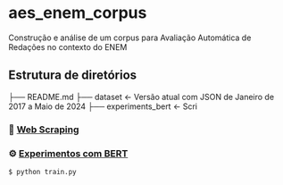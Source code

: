 # aes_enem_corpus

Construção e análise de um corpus para Avaliação Automática de Redações no contexto do ENEM

## Estrutura de diretórios

├── README.md 
├── dataset             <- Versão atual com JSON de Janeiro de 2017 a Maio de 2024
├── experiments_bert    <- Scri

### :wrench: [Web Scraping](web_corpus_builder/)



### :gear: [Experimentos com BERT](experiments_bert/)

```bash
$ python train.py
```